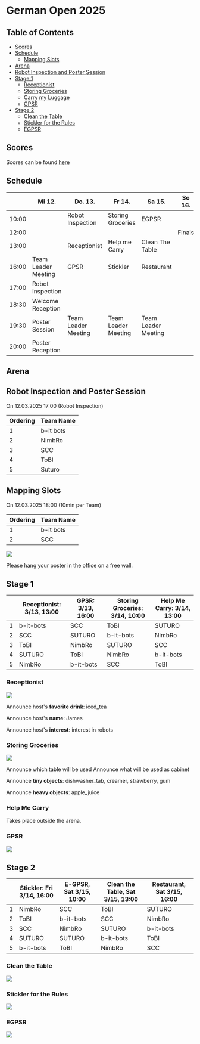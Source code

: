 # German Open 2025

## Table of Contents

- [Scores](#scores)
- [Schedule](#schedule)
    + [Mapping Slots](#mapping-slots)
- [Arena](#arenas)
- [Robot Inspection and Poster Session](#robot-inspection-and-poster-session)
- [Stage 1](#stage-1)
    + [Receptionist](#receptionist)
    + [Storing Groceries](#storing-groceries)
    + [Carry my Luggage](#carry-my-luggage)
    + [GPSR](#gpsr)
- [Stage 2](#stage-2)
    + [Clean the Table](#clean-the-table)
    + [Stickler for the Rules](#stickler-for-the-rules)
    + [EGPSR](#egpsr)

## Scores

Scores can be found [here](scores.md)

## Schedule

|        | Mi 12.              | Do. 13.             | Fr 14.              | Sa 15.              | So 16. |
|--------|---------------------|---------------------|---------------------|---------------------|--------|
| 10:00  |                     | Robot Inspection    | Storing Groceries   | EGPSR               |        |
| 12:00  |                     |                     |                     |                     | Finals |
| 13:00  |                     | Receptionist        | Help me Carry       | Clean The Table     |        |
| 16:00  | Team Leader Meeting | GPSR                | Stickler            | Restaurant          |        |
| 17:00  | Robot Inspection    |                     |                     |                     |        |
| 18:30  | Welcome Reception   |                     |                     |                     |        |
| 19:30  | Poster Session      | Team Leader Meeting | Team Leader Meeting | Team Leader Meeting |        |
| 20:00  | Poster Reception    |                     |                     |                     |        |

## Arena

## Robot Inspection and Poster Session
On 12.03.2025 17:00 (Robot Inspection)

| Ordering | Team Name |
|----------|-----------|
| 1        | b-it bots |
| 2        | NimbRo    |
| 3        | SCC       |
| 4        | ToBI      |
| 5        | Suturo    |

## Mapping Slots
On 12.03.2025 18:00 (10min per Team)

| Ordering | Team Name |
|----------|-----------|
| 1        | b-it bots |
| 2        | SCC       |

![](maps/map_robot_inspection.png)

Please hang your poster in the office on a free wall.

## Stage 1

|   | Receptionist: 3/13, 13:00 | GPSR: 3/13, 16:00 | Storing Groceries: 3/14, 10:00 | Help Me Carry: 3/14, 13:00 |
|---|---------------------------|-------------------|--------------------------------|----------------------------|
| 1 | b-it-bots                 | SCC               | ToBI                           | SUTURO                     |
| 2 | SCC                       | SUTURO            | b-it-bots                      | NimbRo                     |
| 3 | ToBI                      | NimbRo            | SUTURO                         | SCC                        |
| 4 | SUTURO                    | ToBI              | NimbRo                         | b-it-bots                  |
| 5 | NimbRo                    | b-it-bots         | SCC                            | ToBI                       |

### Receptionist
![](maps/stage_one/map_receptionist.png)

Announce host's **favorite drink**: iced_tea

Announce host's **name**: James

Announce host's **interest**: interest in robots

### Storing Groceries
![](maps/stage_one/map_storing_groceries.png)

Announce which table will be used
Announce what will be used as cabinet

Announce **tiny objects**: dishwasher_tab, creamer, strawberry, gum

Announce **heavy objects**: apple_juice

### Help Me Carry

Takes place outside the arena.

### GPSR
![](maps/stage_one/map_gpsr.png)

## Stage 2

|   | Stickler: Fri 3/14, 16:00 | E-GPSR, Sat 3/15, 10:00 | Clean the Table, Sat 3/15, 13:00 | Restaurant, Sat 3/15, 16:00 |
|---|---------------------------|-------------------------|----------------------------------|-----------------------------|
| 1 | NimbRo                    | SCC                     | ToBI                             | SUTURO                      |
| 2 | ToBI                      | b-it-bots               | SCC                              | NimbRo                      |
| 3 | SCC                       | NimbRo                  | SUTURO                           | b-it-bots                   |
| 4 | SUTURO                    | SUTURO                  | b-it-bots                        | ToBI                        |
| 5 | b-it-bots                 | ToBI                    | NimbRo                           | SCC                         |

### Clean the Table
![](maps/stage_two/map_clean_the_table.png)

### Stickler for the Rules
![](maps/stage_two/map_stickler_for_the_rules.png)

### EGPSR
![](maps/stage_two/map_egpsr.png)


